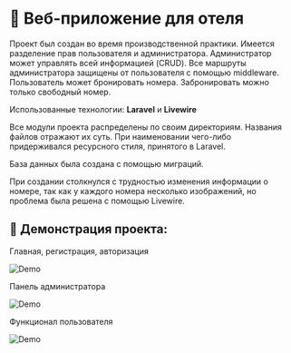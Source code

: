 # :hotel: Веб-приложение для отеля

Проект был создан во время производственной практики. Имеется разделение прав пользователя и администратора. Администратор может управлять всей информацией (CRUD). Все маршруты администратора защищены от пользователя с помощью middleware. Пользователь может бронировать номера. Забронировать можно только свободный номер.

Использованные технологии: **Laravel** и **Livewire**

Все модули проекта распределены по своим директориям. Названия файлов отражают их суть. При наименовании чего-либо придерживался ресурсного стиля, принятого в Laravel.

База данных была создана с помощью миграций.

При создании столкнулся с трудностью изменения информации о номере, так как у каждого номера несколько изображений, но проблема была решена с помощью Livewire.

## :cinema: Демонстрация проекта:

Главная, регистрация, авторизация

![Demo](https://media.giphy.com/media/sDY2qdYvRCLSEnq18r/giphy.gif)

Панель администратора

![Demo](https://media.giphy.com/media/mBLXio5znthvPt4XOW/giphy.gif)

Функционал пользователя

![Demo](https://media.giphy.com/media/f0ILCO1Zq1o6HwWAJU/giphy.gif)
